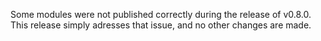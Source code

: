 Some modules were not published correctly during the release of v0.8.0.  
This release simply adresses that issue, and no other changes are made.
